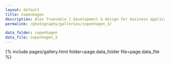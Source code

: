 ```yaml
---
layout: default
title: Copenhagen
description: Alex Truesdale | Development & design for business applications.. and photos on occasion.
permalink: /photography/galleries/copenhagen_3/

data_folder: copenhagen
data_file: copenhagen_3
---
```

{% include pages/gallery.html folder=page.data_folder file=page.data_file %}
